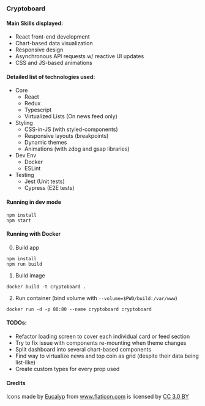 ### Cryptoboard

#### Main Skills displayed: 
  * React front-end development
  * Chart-based data visualization
  * Responsive design
  * Asynchronous API requests w/ reactive UI updates
  * CSS and JS-based animations

#### Detailed list of technologies used:
* Core
  * React
  * Redux
  * Typescript
  * Virtualized Lists (On news feed only)
* Styling
  * CSS-in-JS (with styled-components)
  * Responsive layouts (breakpoints)
  * Dynamic themes
  * Animations (with zdog and gsap libraries)
* Dev Env
  * Docker
  * ESLint
* Testing
  * Jest (Unit tests)
  * Cypress (E2E tests)

#### Running in dev mode
```
npm install
npm start
```
#### Running with Docker
0. Build app
```
npm install
npm run build
```
1. Build image
```
docker build -t cryptoboard .
```

2. Run container (bind volume with `--volume=$PWD/build:/var/www`)
```
docker run -d -p 80:80 --name cryptoboard cryptoboard
```

#### TODOs:
* Refactor loading screen to cover each individual card or feed section
* Try to fix issue with components re-mounting when theme changes
* Split dashboard into several chart-based components
* Find way to virtualize news and top coin as grid (despite their data being list-like)
* Create custom types for every prop used
  
#### Credits  
<div>
  Icons made by 
  <a href="https://www.flaticon.com/authors/eucalyp" title="Eucalyp">Eucalyp</a>
   from 
  <a href="https://www.flaticon.com/" title="Flaticon">www.flaticon.com</a>
  is licensed by 
  <a href="http://creativecommons.org/licenses/by/3.0/" title="Creative Commons BY 3.0" target="_blank">CC 3.0 BY</a>
</div>